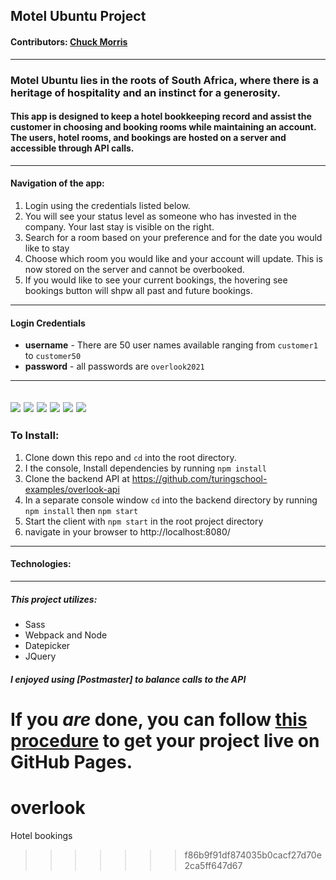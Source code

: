 ## Motel Ubuntu Project
#### **Contributors:** [Chuck Morris](https://github.com/percworld)
---
### Motel Ubuntu lies in the roots of South Africa, where there is a heritage of hospitality and an instinct for a generosity.

#### This app is designed to keep a hotel bookkeeping record and assist the customer in choosing and booking rooms while maintaining an account.  The users, hotel rooms, and bookings are hosted on a server and accessible through API calls.
---
#### Navigation of the app:

1. Login using the credentials listed below.
2. You will see your status level as someone who has invested in the company. Your last stay is visible on the right.
4. Search for a room based on your preference and for the date you would like to stay
5. Choose which room you would like and your account will update.  This is now stored on the server and cannot be overbooked.
6. If you would like to see your current bookings, the hovering see bookings button will shpw all past and future bookings.

---
#### Login Credentials
* **username** - There are 50 user names available ranging from ```customer1``` to ```customer50```
* **password** - all passwords are ```overlook2021```
---
![](assets/README-6eac00aa.png)  ![](assets/README-1f662e1b.png)  ![](assets/README-2b3e00b9.png)  ![](assets/README-f9986e76.png)  ![](assets/README-a64b4303.png)  ![](assets/README-9d447d85.png)
---
### To Install:
1. Clone down this repo and `cd` into the root directory.
2. I the console, Install dependencies by running `npm install`
3. Clone the backend API at https://github.com/turingschool-examples/overlook-api
4. In a separate console window `cd` into the backend directory by running `npm install` then `npm start`
5. Start the client with `npm start` in the root project directory
6. navigate in your browser to http://localhost:8080/

---
#### Technologies:
---
##### This project utilizes:
* Sass
* Webpack and Node
* Datepicker
* JQuery

##### I enjoyed using [Postmaster] to balance calls to the API








If you _are_ done, you can follow [this procedure](./gh-pages-procedure.md) to get your project live on GitHub Pages.
=======
# overlook
Hotel bookings
>>>>>>> f86b9f91df874035b0cacf27d70e2ca5ff647d67
